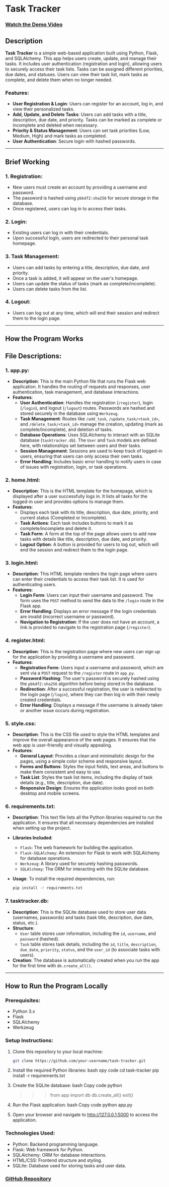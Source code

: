 # Task Tracker

### [Watch the Demo Video](https://youtu.be/tW_FleHEnB0)

## Description

**Task Tracker** is a simple web-based application built using Python, Flask, and SQLAlchemy. This app helps users create, update, and manage their tasks. It includes user authentication (registration and login), allowing users to securely access their task lists. Tasks can be assigned different priorities, due dates, and statuses. Users can view their task list, mark tasks as complete, and delete them when no longer needed.

### Features:
- **User Registration & Login**: Users can register for an account, log in, and view their personalized tasks.
- **Add, Update, and Delete Tasks**: Users can add tasks with a title, description, due date, and priority. Tasks can be marked as complete or incomplete and deleted when necessary.
- **Priority & Status Management**: Users can set task priorities (Low, Medium, High) and mark tasks as completed.
- **User Authentication**: Secure login with hashed passwords.

---

## Brief Working 

### 1. **Registration:**
   - New users must create an account by providing a username and password.
   - The password is hashed using `pbkdf2:sha256` for secure storage in the database.
   - Once registered, users can log in to access their tasks.

### 2. **Login:**
   - Existing users can log in with their credentials.
   - Upon successful login, users are redirected to their personal task homepage.

### 3. **Task Management:**
   - Users can add tasks by entering a title, description, due date, and priority.
   - Once a task is added, it will appear on the user's homepage.
   - Users can update the status of tasks (mark as complete/incomplete).
   - Users can delete tasks from the list.

### 4. **Logout:**
   - Users can log out at any time, which will end their session and redirect them to the login page.

---

## How the Program Works
## File Descriptions:

### 1. **app.py**:
   - **Description**: This is the main Python file that runs the Flask web application. It handles the routing of requests and responses, user authentication, task management, and database interactions.
   - **Features**:
     - **User Authentication**: Handles the registration (`/register`), login (`/login`), and logout (`/logout`) routes. Passwords are hashed and stored securely in the database using `Werkzeug`.
     - **Task Management**: Routes like `/add_task`, `/update_task/<task_id>`, and `/delete_task/<task_id>` manage the creation, updating (mark as complete/incomplete), and deletion of tasks.
     - **Database Operations**: Uses SQLAlchemy to interact with an SQLite database (`tasktracker.db`). The `User` and `Task` models are defined here, with relationships set between users and their tasks.
     - **Session Management**: Sessions are used to keep track of logged-in users, ensuring that users can only access their own tasks.
     - **Error Handling**: Includes basic error handling to notify users in case of issues with registration, login, or task operations.

### 2. **home.html**:
   - **Description**: This is the HTML template for the homepage, which is displayed after a user successfully logs in. It lists all tasks for the logged-in user and provides options to manage them.
   - **Features**:
     - Displays each task with its title, description, due date, priority, and current status (Completed or Incomplete).
     - **Task Actions**: Each task includes buttons to mark it as complete/incomplete and delete it.
     - **Task Form**: A form at the top of the page allows users to add new tasks with details like title, description, due date, and priority.
     - **Logout Option**: A button is provided for users to log out, which will end the session and redirect them to the login page.

### 3. **login.html**:
   - **Description**: This HTML template renders the login page where users can enter their credentials to access their task list. It is used for authenticating users.
   - **Features**:
     - **Login Form**: Users can input their username and password. The form uses the `POST` method to send the data to the `/login` route in the Flask app.
     - **Error Handling**: Displays an error message if the login credentials are invalid (incorrect username or password).
     - **Navigation to Registration**: If the user does not have an account, a link is provided to navigate to the registration page (`/register`).

### 4. **register.html**:
   - **Description**: This is the registration page where new users can sign up for the application by providing a username and password.
   - **Features**:
     - **Registration Form**: Users input a username and password, which are sent via a `POST` request to the `/register` route in `app.py`.
     - **Password Hashing**: The user's password is securely hashed using the `pbkdf2:sha256` algorithm before being stored in the database.
     - **Redirection**: After a successful registration, the user is redirected to the login page (`/login`), where they can then log in with their newly created credentials.
     - **Error Handling**: Displays a message if the username is already taken or another issue occurs during registration.

### 5. **style.css**:
   - **Description**: This is the CSS file used to style the HTML templates and improve the overall appearance of the web pages. It ensures that the web app is user-friendly and visually appealing.
   - **Features**:
     - **General Layout**: Provides a clean and minimalistic design for the pages, using a simple color scheme and responsive layout.
     - **Forms and Buttons**: Styles the input fields, text areas, and buttons to make them consistent and easy to use.
     - **Task List**: Styles the task list items, including the display of task details (e.g., title, description, due date).
     - **Responsive Design**: Ensures the application looks good on both desktop and mobile screens.

### 6. **requirements.txt**:
   - **Description**: This text file lists all the Python libraries required to run the application. It ensures that all necessary dependencies are installed when setting up the project.
   - **Libraries Included**:
     - `Flask`: The web framework for building the application.
     - `Flask-SQLAlchemy`: An extension for Flask to work with SQLAlchemy for database operations.
     - `Werkzeug`: A library used for securely hashing passwords.
     - `SQLAlchemy`: The ORM for interacting with the SQLite database.
   
   - **Usage**: To install the required dependencies, run:
     ```bash
     pip install -r requirements.txt
     ```

### 7. **tasktracker.db**:
   - **Description**: This is the SQLite database used to store user data (usernames, passwords) and tasks (task title, description, due date, status, etc.).
   - **Structure**: 
     - `User` table stores user information, including the `id`, `username`, and `password` (hashed).
     - `Task` table stores task details, including the `id`, `title`, `description`, `due_date`, `priority`, `status`, and the `user_id` (to associate tasks with users).
   - **Creation**: The database is automatically created when you run the app for the first time with `db.create_all()`.

---

## How to Run the Program Locally

### Prerequisites:
- Python 3.x
- Flask
- SQLAlchemy
- Werkzeug

### Setup Instructions:
1. Clone this repository to your local machine:
   ```bash
   git clone https://github.com/your-username/task-tracker.git

2. Install the required Python libraries:
    bash
    opy code
    cd task-tracker
    pip install -r requirements.txt

3. Create the SQLite database:
    bash
    Copy code
    python
    >>> from app import db
    >>> db.create_all()
    >>> exit()

4. Run the Flask application:
    bash
    Copy code
    python app.py

5. Open your browser and navigate to http://127.0.0.1:5000 to access the application.

### Technologies Used:
- Python: Backend programming language.
- Flask: Web framework for Python.
- SQLAlchemy: ORM for database interactions.
- HTML/CSS: Frontend structure and styling.
- SQLite: Database used for storing tasks and user data.

### [GitHub Repository](https://github.com/Karthikpasupuleti11/Task_Tracker.git)
    